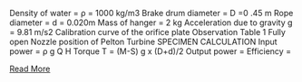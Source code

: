 Density of water = ρ = 1000 kg/m3
Brake drum diameter = D =0 .45 m
Rope diameter = d = 0.020m
Mass of hanger = 2 kg
Acceleration due to gravity g = 9.81 m/s2
Calibration curve of the orifice plate
Observation Table 1 Fully open Nozzle position of Pelton Turbine
SPECIMEN CALCULATION
Input power = ρ g Q H
Torque T = (M-S) g x (D+d)/2
Output power =
Efficiency = 

[Read More](docs/10.Turbines.pdf)
